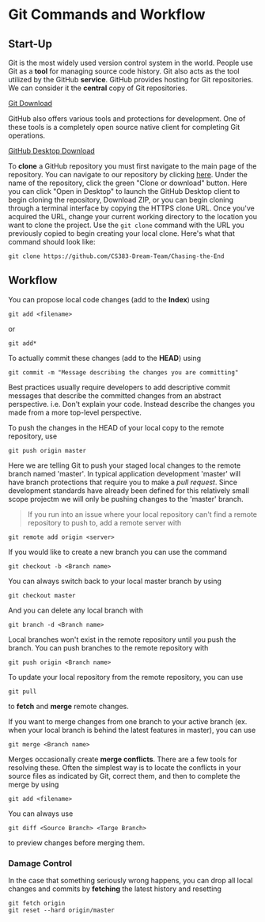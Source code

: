# Git Commands and Workflow

## Start-Up

Git is the most widely used version control system in the world. People use Git as a **tool** for managing source code history. Git also acts as the tool utilized by the GitHub **service**. GitHub provides hosting for Git repositories. We can consider it the **central** copy of Git repositories. 

[Git Download](https://git-scm.com/downloads)

GitHub also offers various tools and protections for development. One of these tools is a completely open source native client for completing Git operations.

[GitHub Desktop Download](https://desktop.github.com/)

To **clone** a GitHub repository you must first navigate to the main page of the repository. You can navigate to our repository by clicking [here](https://github.com/CS383-Dream-Team/Chasing-the-End). Under the name of the repository, click the green "Clone or download" button. Here you can click "Open in Desktop" to launch the GitHub Desktop client to begin cloning the repository, Download ZIP, or you can begin cloning through a terminal interface by copying the HTTPS clone URL. Once you've acquired the URL, change your current working directory to the location you want to clone the project. Use the `git clone` command with the URL you previously copied to begin creating your local clone. Here's what that command should look like:

```
git clone https://github.com/CS383-Dream-Team/Chasing-the-End
```

## Workflow

You can propose local code changes (add to the **Index**) using
```
git add <filename>
```
or
```
git add*
```
To actually commit these changes (add to the **HEAD**) using
```
git commit -m "Message describing the changes you are committing"
```
Best practices usually require developers to add descriptive commit messages that describe the committed changes from an abstract perspective. i.e. Don't explain your code. Instead describe the changes you made from a more top-level perspective.

To push the changes in the HEAD of your local copy to the remote repository, use
```
git push origin master
```
Here we are telling Git to push your staged local changes to the remote branch named 'master'. In typical application development 'master' will have branch protections that require you to make a *pull request*. Since development standards have already been defined for this relatively small scope projectm we will only be pushing changes to the 'master' branch.

> If you run into an issue where your local repository can't find a remote repository to push to, add a remote server with
```
git remote add origin <server>
```

If you would like to create a new branch you can use the command
```
git checkout -b <Branch name>
```
You can always switch back to your local master branch by using
```
git checkout master
```
And you can delete any local branch with 
```
git branch -d <Branch name>
```
Local branches won't exist in the remote repository until you push the branch. You can push branches to the remote repository with
```
git push origin <Branch name>
```

To update your local repository from the remote repository, you can use
```
git pull
```
to **fetch** and **merge** remote changes.

If you want to merge changes from one branch to your active branch (ex. when your local branch is behind the latest features in master), you can use
```
git merge <Branch name>
```

Merges occasionally create **merge conflicts**. There are a few tools for resolving these. Often the simplest way is to locate the conflicts in your source files as indicated by Git, correct them, and then to complete the merge by using 
```
git add <filename>
```

You can always use
```
git diff <Source Branch> <Targe Branch>
```
to preview changes before merging them.

### Damage Control

In the case that something seriously wrong happens, you can drop all local changes and commits by **fetching** the latest history and resetting
```
git fetch origin
git reset --hard origin/master
```
